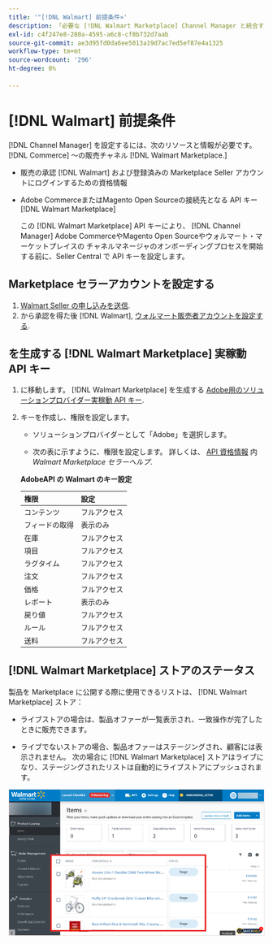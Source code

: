 ```yaml
---
title: '"[!DNL Walmart] 前提条件»'
description: 「必要な [!DNL Walmart Marketplace] Channel Manager と統合するための情報およびリソースです。」
exl-id: c4f247e8-280a-4595-a6c8-cf8b732d7aab
source-git-commit: ae3d95fd0da6ee5013a19d7ac7ed5ef87e4a1325
workflow-type: tm+mt
source-wordcount: '296'
ht-degree: 0%

---
```


# [!DNL Walmart] 前提条件

[!DNL Channel Manager] を設定するには、次のリソースと情報が必要です。 [!DNL Commerce] ～の販売チャネル [!DNL Walmart Marketplace.]

* 販売の承認 [!DNL Walmart] および登録済みの Marketplace Seller アカウントにログインするための資格情報

* Adobe CommerceまたはMagento Open Sourceの接続先となる API キー [!DNL Walmart Marketplace]

   この [!DNL Walmart Marketplace] API キーにより、 [!DNL Channel Manager] Adobe CommerceやMagento Open Sourceやウォルマート・マーケットプレイスの チャネルマネージャのオンボーディングプロセスを開始する前に、Seller Central で API キーを設定します。

## Marketplace セラーアカウントを設定する

1. [Walmart Seller の申し込みを送信](https://marketplace-apply.walmart.com/apply?id=0014M00001zivMpQAI).
1. から承認を得た後 [!DNL Walmart], [ウォルマート販売者アカウントを設定する](https://sellerhelp.walmart.com/seller/s/guide?article=000008219).

## を生成する [!DNL Walmart Marketplace] 実稼動 API キー

1. に移動します。 [!DNL Walmart Marketplace] を生成する [Adobe用のソリューションプロバイダー実稼動 API キー](https://developer.walmart.com/#preloginModal?redirectUri=https%3A%2F%2Fdeveloper.walmart.com%2Faccount%2FgenerateKey).

1. キーを作成し、権限を設定します。

   * ソリューションプロバイダーとして「Adobe」を選択します。

   * 次の表に示すように、権限を設定します。 詳しくは、 [API 資格情報](https://sellerhelp.walmart.com/seller/s/guide?article=000006422) 内 _Walmart Marketplace セラーヘルプ_.

   **AdobeAPI の Walmart のキー設定**

   | **権限** | **設定** |
   |----------------|-------------|
   | コンテンツ | フルアクセス |
   | フィードの取得 | 表示のみ |
   | 在庫 | フルアクセス |
   | 項目 | フルアクセス |
   | ラグタイム | フルアクセス |
   | 注文 | フルアクセス |
   | 価格 | フルアクセス |
   | レポート | 表示のみ |
   | 戻り値 | フルアクセス |
   | ルール | フルアクセス |
   | 送料 | フルアクセス |

## [!DNL Walmart Marketplace] ストアのステータス

製品を Marketplace に公開する際に使用できるリストは、 [!DNL Walmart Marketplace] ストア：

* ライブストアの場合は、製品オファーが一覧表示され、一致操作が完了したときに販売できます。

* ライブでないストアの場合、製品オファーはステージングされ、顧客には表示されません。 次の場合に [!DNL Walmart Marketplace] ストアはライブになり、ステージングされたリストは自動的にライブストアにプッシュされます。

![[!DNL Walmart Seller Central] 段階別製品](assets/walmart-seller-central-staged.png)
